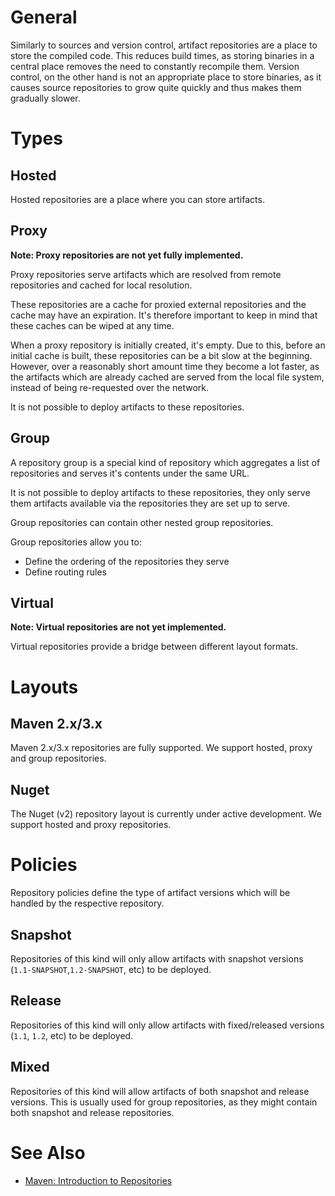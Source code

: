# General

Similarly to sources and version control, artifact repositories are a place to store the compiled code. This reduces build times, as storing binaries in a central place removes the need to constantly recompile them. Version control, on the other hand is not an appropriate place to store binaries, as it causes source repositories to grow quite quickly and thus makes them gradually slower.

# Types

## Hosted

Hosted repositories are a place where you can store artifacts.

## Proxy

**Note: Proxy repositories are not yet fully implemented.**

Proxy repositories serve artifacts which are resolved from remote repositories and cached for local resolution.

These repositories are a cache for proxied external repositories and the cache may have an expiration. It's therefore important to keep in mind that these caches can be wiped at any time.

When a proxy repository is initially created, it's empty. Due to this, before an initial cache is built, these repositories can be a bit slow at the beginning. However, over a reasonably short amount time they become a lot faster, as the artifacts which are already cached are served from the local file system, instead of being re-requested over the network.

It is not possible to deploy artifacts to these repositories.

## Group

A repository group is a special kind of repository which aggregates a list of repositories and serves it's contents under the same URL. 

It is not possible to deploy artifacts to these repositories, they only serve them artifacts available via the repositories they are set up to serve.

Group repositories can contain other nested group repositories.

Group repositories allow you to:
* Define the ordering of the repositories they serve
* Define routing rules

## Virtual

**Note: Virtual repositories are not yet implemented.**

Virtual repositories provide a bridge between different layout formats.

# Layouts

## Maven 2.x/3.x

Maven 2.x/3.x repositories are fully supported. We support hosted, proxy and group repositories.

## Nuget

The Nuget (v2) repository layout is currently under active development. We support hosted and proxy repositories.

# Policies

Repository policies define the type of artifact versions which will be handled by the respective repository.

## Snapshot

Repositories of this kind will only allow artifacts with snapshot versions (`1.1-SNAPSHOT`,`1.2-SNAPSHOT`, etc) to be deployed.

## Release

Repositories of this kind will only allow artifacts with fixed/released versions (`1.1`, `1.2`, etc) to be deployed.

## Mixed

Repositories of this kind will allow artifacts of both snapshot and release versions. This is usually used for group repositories, as they might contain both snapshot and release repositories.

# See Also
- [Maven: Introduction to Repositories](http://maven.apache.org/guides/introduction/introduction-to-repositories.html)
